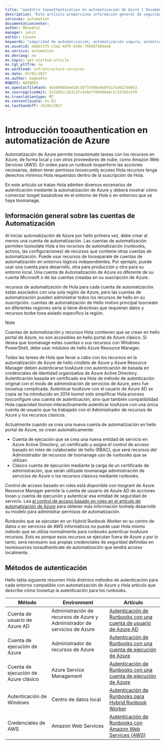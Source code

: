```yaml
---
title: "aaaIntro tooauthentication en automatización de Azure | Documentos de Microsoft"
description: "Este artículo proporciona información general de seguridad de automatización y Hola distintos métodos de autenticación disponibles para las cuentas de automatización en automatización de Azure."
services: automation
documentationcenter: 
author: MGoedtel
manager: jwhit
editor: tysonn
keywords: "seguridad de automatización, automatización segura; autenticación de automatización"
ms.assetid: 4a6bc2f5-c5a2-4dfb-b10d-7950d750dee8
ms.service: automation
ms.devlang: na
ms.topic: get-started-article
ms.tgt_pltfrm: na
ms.workload: infrastructure-services
ms.date: 03/01/2017
ms.author: magoedte
ROBOTS: NOINDEX
ms.openlocfilehash: 4b4409b5be010c16f7bf00a9a0f617e3617d4663
ms.sourcegitcommit: 523283cc1b3c37c428e77850964dc1c33742c5f0
ms.translationtype: MT
ms.contentlocale: es-ES
ms.lasthandoff: 10/06/2017
---
```

# <a name="introduction-tooauthentication-in-azure-automation"></a>Introducción tooauthentication en automatización de Azure  
Automatización de Azure permite tooautomate tareas con los recursos en Azure, de forma local y con otros proveedores de nube, como Amazon Web Services (AWS).  En orden para un runbook tooperform las acciones necesarias, deben tener permisos toosecurely acceso Hola recursos tenga derechos mínimos Hola requeridos dentro de la suscripción de Hola.

En este artículo se tratan Hola admiten diversos escenarios de autenticación mediante la automatización de Azure y deberá mostrar cómo comenzar tooget basándose en el entorno de Hola o en entornos que se haya toomanage.  

## <a name="automation-account-overview"></a>Información general sobre las cuentas de Automatización
Al iniciar automatización de Azure por hello primera vez, debe crear al menos una cuenta de automatización. Las cuentas de automatización permiten tooisolate Hola a los recursos de automatización (runbooks, activos, las configuraciones) de recursos que contiene otras cuentas de automatización. Puede usar recursos de tooseparate de cuentas de automatización en entornos lógicos independientes. Por ejemplo, puede usar una cuenta para desarrollo, otra para producción y otra para su entorno local.  Una cuenta de Automatización de Azure es diferente de su cuenta Microsoft o de las cuentas creadas en su suscripción de Azure.

recursos de automatización de Hola para cada cuenta de automatización están asociados con una sola región de Azure, pero las cuentas de automatización pueden administrar todos los recursos de hello en su suscripción. cuentas de automatización de Hello motivo principal toocreate en diferentes regiones sería si tiene directivas que requieran datos y recursos toobe tooa aislado específico la región.

> [!NOTE]
> Cuentas de automatización y recursos Hola contienen que se crean en hello portal de Azure, no son accesibles en hello portal de Azure clásico. Si desea que toomanage estas cuentas o sus recursos con Windows PowerShell, debe usar módulos de hello Azure Resource Manager.
>

Todas las tareas de Hola que llevar a cabo con los recursos en la automatización de Azure de hello cmdlets de Azure y Azure Resource Manager deben autenticarse tooAzure con autenticación de basada en credenciales de identidad organizativa de Azure Active Directory.  Autenticación basada en certificado era Hola de método de autenticación original con el modo de administración de servicios de Azure, pero fue toosetup complicada.  Autenticar tooAzure con el usuario de Azure AD se copia se ha introducido en 2014 toonot solo simplificar Hola proceso tooconfigure una cuenta de autenticación, sino que también compatibilidad Hola capacidad toonon interactivamente autenticar tooAzure con una única cuenta de usuario que ha trabajado con el Administrador de recursos de Azure y los recursos clásicos.   

Actualmente cuando se crea una nueva cuenta de automatización en hello portal de Azure, se crean automáticamente:

* Cuenta de ejecución que se crea una nueva entidad de servicio en Azure Active Directory, un certificado y asigna el control de acceso basado en roles de colaborador de hello (RBAC), que será recursos del Administrador de recursos de toomanage uso de runbooks que se utilizan.
* Clásico cuenta de ejecución mediante la carga de un certificado de administración, que serán utilizado toomanage administración de servicios de Azure o los recursos clásicos mediante runbooks.  

Control de acceso basado en roles está disponible con toogrant de Azure Resource Manager permite la cuenta de usuario de Azure AD de acciones tooan y cuenta de ejecución y autenticar esa entidad de seguridad de servicio.  Lea [el control de acceso basado en roles en el artículo de automatización de Azure](automation-role-based-access-control.md) para obtener más información toohelp desarrolle su modelo para administrar permisos de automatización.  

Runbooks que se ejecutan en un Hybrid Runbook Worker en su centro de datos o en servicios de AWS informáticos no puede usar Hola mismo método que se utiliza normalmente para runbooks autenticar tooAzure recursos.  Esto es porque esos recursos se ejecutan fuera de Azure y por lo tanto, será necesario sus propias credenciales de seguridad definidas en tooresources tooauthenticate de automatización que tendrá acceso localmente.  

## <a name="authentication-methods"></a>Métodos de autenticación
Hello tabla siguiente resumen Hola distintos métodos de autenticación para cada entorno compatible con automatización de Azure y Hola artículo que describe cómo toosetup la autenticación para los runbooks.

| Método | Environment | Artículo |
| --- | --- | --- |
| Cuenta de usuario de Azure AD |Administración de recursos de Azure y Administrador de servicios de Azure |[Autenticación de Runbooks con una cuenta de usuario de Azure AD](automation-create-aduser-account.md) |
| Cuenta de ejecución de Azure |Administrador de recursos de Azure |[Autenticación de Runbooks con una cuenta de ejecución de Azure](automation-sec-configure-azure-runas-account.md) |
| Cuenta de ejecución de Azure clásico |Azure Service Management |[Autenticación de Runbooks con una cuenta de ejecución de Azure](automation-sec-configure-azure-runas-account.md) |
| Autenticación de Windows |Centro de datos local |[Autenticación de Runbooks para Hybrid Runbook Worker](automation-hybrid-runbook-worker.md) |
| Credenciales de AWS |Amazon Web Services |[Autenticación de Runbooks con Amazon Web Services (AWS)](automation-config-aws-account.md) |
